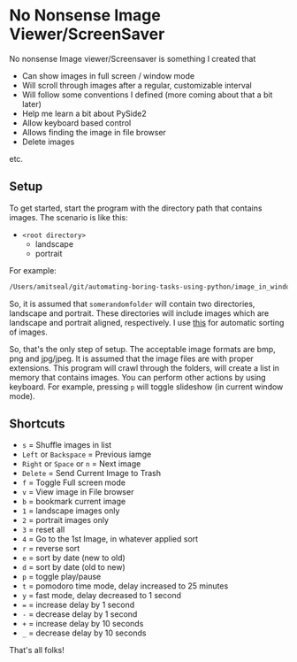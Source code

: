 # No Nonsense Image Viewer/ScreenSaver

No nonsense Image viewer/Screensaver is something I created that

- Can show images in full screen / window mode
- Will scroll through images after a regular, customizable interval
- Will follow some conventions I defined (more coming about that a bit later)
- Help me learn a bit about PySide2
- Allow keyboard based control
- Allows finding the image in file browser
- Delete images

etc.

## Setup

To get started,  start the program with the directory path that contains images. The scenario is like this:

- `<root directory>`
  - landscape
  - portrait

For example:

```sh
/Users/amitseal/git/automating-boring-tasks-using-python/image_in_window_screensaver/venv/bin/python /Users/amitseal/git/automating-boring-tasks-using-python/image_in_window_screensaver/main_window.py --path /Users/amitseal/Pictures/somerandomfolder/
```

So, it is assumed that `somerandomfolder` will contain two directories, landscape and portrait. These directories will include images which are landscape and portrait aligned, respectively. I use [this](https://github.com/LordAmit/automating-boring-tasks-using-python/tree/master/image_sort_landscape_portrait/src) for automatic sorting of images.

So, that's the only step of setup. The acceptable image formats are bmp, png and jpg/jpeg. It is assumed that the image files are with proper extensions. This program will crawl through the folders, will create a list in memory that contains images. You can perform other actions by using keyboard. For example, pressing `p` will toggle slideshow (in current window mode).

## Shortcuts

- `s` = Shuffle images in list
- `Left` or `Backspace` = Previous iamge
- `Right` or `Space` or `n` = Next image
- `Delete` = Send Current Image to Trash
- `f` = Toggle Full screen mode
- `v` = View image in File browser
- `b` = bookmark current image
- `1` = landscape images only
- `2` = portrait images only
- `3` = reset all
- `4` = Go to the 1st Image, in whatever applied sort
- `r` = reverse sort
- `e` = sort by date (new to old)
- `d` = sort by date (old to new)
- `p` = toggle play/pause
- `t` = pomodoro time mode, delay increased to 25 minutes
- `y` = fast mode, delay decreased to 1 second  
- `=` = increase delay by 1 second
- `-` = decrease delay by 1 second
- `+` = increase delay by 10 seconds
- `_` = decrease delay by 10 seconds

That's all folks!
